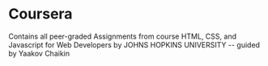 # Coursera
Contains all peer-graded Assignments from course HTML, CSS, and Javascript for Web Developers by JOHNS HOPKINS UNIVERSITY -- guided by  Yaakov Chaikin
